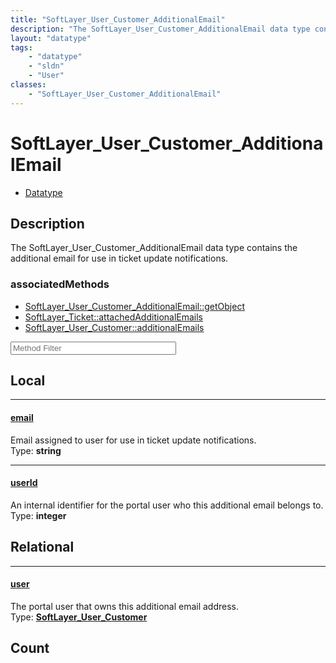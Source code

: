 ```yaml
---
title: "SoftLayer_User_Customer_AdditionalEmail"
description: "The SoftLayer_User_Customer_AdditionalEmail data type contains the additional email for use in ticket update notificatio... "
layout: "datatype"
tags:
    - "datatype"
    - "sldn"
    - "User"
classes:
    - "SoftLayer_User_Customer_AdditionalEmail"
---
```


# SoftLayer_User_Customer_AdditionalEmail
<div id='service-datatype'>
    <ul id='sldn-reference-tabs'>
        <li id='datatype'> <a href='/reference/datatypes/SoftLayer_User_Customer_AdditionalEmail' >Datatype</a></li>
    </ul>
</div>

## Description 
The SoftLayer_User_Customer_AdditionalEmail data type contains the additional email for use in ticket update notifications. 


### associatedMethods

*  [SoftLayer_User_Customer_AdditionalEmail::getObject](/reference/services/SoftLayer_User_Customer_AdditionalEmail/getObject )
*  [SoftLayer_Ticket::attachedAdditionalEmails](/reference/services/SoftLayer_Ticket/attachedAdditionalEmails )
*  [SoftLayer_User_Customer::additionalEmails](/reference/services/SoftLayer_User_Customer/additionalEmails )





<!-- Service Filer BEGIN -->
<div class="view-filters">
        <div class="clearfix">
            <div class="search-input-box">
                <input placeholder="Method Filter" onkeyup="titleSearch(inputId='prop-input', divId='properties', elementClass='prop-row')" 
                    type="text" id="prop-input" value="" size="30" maxlength="128" class="form-text">
            </div>
        </div>
</div>
<!-- Service Filer END -->

<div id="properties" class="content">
<div id="localProperties" class="prop-content" >

## Local
-----
[email]: #email
#### [email]
Email assigned to user for use in ticket update notifications.  
<span class="type-label">Type: </span>**string**

-----
[userId]: #userid
#### [userId]
An internal identifier for the portal user who this additional email belongs to.  
<span class="type-label">Type: </span>**integer**

</div>
<!-- LOCAL PROPERTY END -->

<div id="relationalProperties"  class="prop-content" >

## Relational
-----
[user]: #user
#### [user]
The portal user that owns this additional email address.  
<span class="type-label">Type: </span>**<a href='/reference/datatypes/SoftLayer_User_Customer'>SoftLayer_User_Customer </a>**


## Count
</div>


